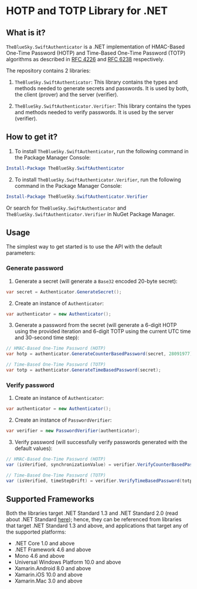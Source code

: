 # HOTP and TOTP Library for .NET #

## What is it? ##

`TheBlueSky.SwiftAuthenticator` is a .NET implementation of HMAC-Based One-Time Password (HOTP) and Time-Based One-Time Password (TOTP) algorithms as described in [RFC 4226](https://tools.ietf.org/html/rfc4226) and [RFC 6238](https://tools.ietf.org/html/rfc6238) respectively.

The repository contains 2 libraries:

1. `TheBlueSky.SwiftAuthenticator`: This library contains the types and methods needed to generate secrets and passwords. It is used by both, the client (prover) and the server (verifier).

2. `TheBlueSky.SwiftAuthenticator.Verifier`: This library contains the types and methods needed to verify passwords. It is used by the server (verifier).

## How to get it? ##

1. To install `TheBlueSky.SwiftAuthenticator`, run the following command in the Package Manager Console:

```powershell
Install-Package TheBlueSky.SwiftAuthenticator
```

2. To install `TheBlueSky.SwiftAuthenticator.Verifier`, run the following command in the Package Manager Console:

```powershell
Install-Package TheBlueSky.SwiftAuthenticator.Verifier
```

Or search for `TheBlueSky.SwiftAuthenticator` and `TheBlueSky.SwiftAuthenticator.Verifier` in NuGet Package Manager.

## Usage ##

The simplest way to get started is to use the API with the default parameters:

### Generate password ###

1. Generate a secret (will generate a `Base32` encoded 20-byte secret):

```csharp
var secret = Authenticator.GenerateSecret();
```

2. Create an instance of `Authenticator`:

```csharp
var authenticator = new Authenticator();
```

3. Generate a password from the secret (will generate a 6-digit HOTP using the provided iteration and 6-digit TOTP using the current UTC time and 30-second time step):

```csharp
// HMAC-Based One-Time Password (HOTP)
var hotp = authenticator.GenerateCounterBasedPassword(secret, 28091977);

// Time-Based One-Time Password (TOTP)
var totp = authenticator.GenerateTimeBasedPassword(secret);
```

### Verify password ###

1. Create an instance of `Authenticator`:

```csharp
var authenticator = new Authenticator();
```

2. Create an instance of `PasswordVerifier`:

```csharp
var verifier = new PasswordVerifier(authenticator);
```

3. Verify password (will successfully verify passwords generated with the default values):

```csharp
// HMAC-Based One-Time Password (HOTP)
var (isVerified, synchronizationValue) = verifier.VerifyCounterBasedPassword(hotp, secret, 28091977);

// Time-Based One-Time Password (TOTP)
var (isVerified, timeStepDrift) = verifier.VerifyTimeBasedPassword(totp, secret); // assuming totp is generated within the 30-second time step
```

## Supported Frameworks ##

Both the libraries target .NET Standard 1.3 and .NET Standard 2.0 (read about .NET Standard [here](https://docs.microsoft.com/en-us/dotnet/standard/net-standard)); hence, they can be referenced from libraries that target .NET Standard 1.3 and above, and applications that target any of the supported platforms:

* .NET Core 1.0 and above
* .NET Framework 4.6 and above
* Mono 4.6 and above
* Universal Windows Platform 10.0 and above
* Xamarin.Android 8.0 and above
* Xamarin.iOS 10.0 and above
* Xamarin.Mac 3.0 and above
